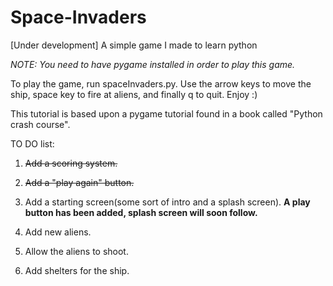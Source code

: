 # Space-Invaders
[Under development] A simple game I made to learn python

*NOTE: You need to have pygame installed in order to play this game.*

To play the game, run spaceInvaders.py. Use the arrow keys to move the ship, space key to fire at aliens, and finally q to quit. Enjoy :)

This tutorial is based upon a pygame tutorial found in a book called "Python crash course".

TO DO list:

  1. ~~Add a scoring system.~~

  2. ~~Add a "play again" button.~~

  3. Add a starting screen(some sort of intro and a splash screen). **A play button has been added, splash screen will soon follow.**

  4. Add new aliens.

  5. Allow the aliens to shoot.

  6. Add shelters for the ship.
